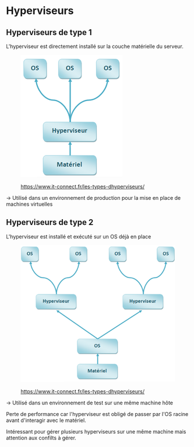 # Hyperviseurs

## Hyperviseurs de type 1

L'hyperviseur est directement installé sur la couche matérielle du serveur.

<figure><img src=".gitbook/assets/image (9).png" alt=""><figcaption><p><a href="https://www.it-connect.fr/les-types-dhyperviseurs/">https://www.it-connect.fr/les-types-dhyperviseurs/</a></p></figcaption></figure>

\-> Utilisé dans un environnement de production pour la mise en place de machines virtuelles

## Hyperviseurs de type 2

L'hyperviseur est installé et exécuté sur un OS déjà en place

<figure><img src=".gitbook/assets/image (10).png" alt=""><figcaption><p><a href="https://www.it-connect.fr/les-types-dhyperviseurs/">https://www.it-connect.fr/les-types-dhyperviseurs/</a></p></figcaption></figure>

\-> Utilisé dans un environnement de test sur une même machine hôte

Perte de performance car l'hyperviseur est obligé de passer par l'OS racine avant d'interagir avec le matériel.

Intéressant pour gérer plusieurs hyperviseurs sur une même machine mais attention aux confilts à gérer.
